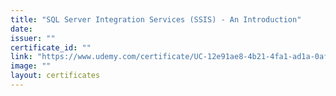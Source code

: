 ```yaml
---
title: "SQL Server Integration Services (SSIS) - An Introduction"
date: 
issuer: ""
certificate_id: ""
link: "https://www.udemy.com/certificate/UC-12e91ae8-4b21-4fa1-ad1a-0af8b9d354e0/"
image: ""
layout: certificates
---
```

